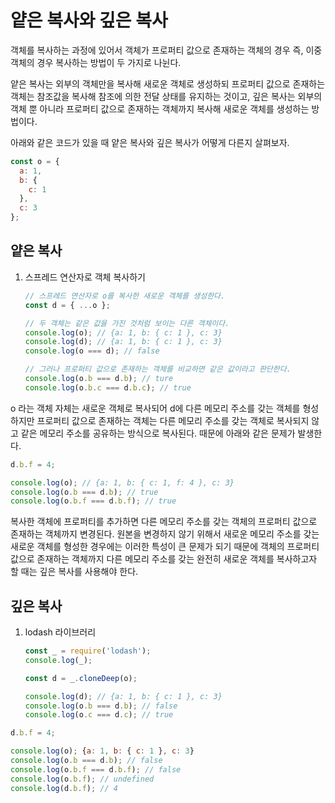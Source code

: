 # 얕은 복사와 깊은 복사

객체를 복사하는 과정에 있어서 객체가 프로퍼티 값으로 존재하는 객체의 경우 즉, 이중 객체의 경우 복사하는 방법이 두 가지로 나뉜다.

얕은 복사는 외부의 객체만을 복사해 새로운 객체로 생성하되 프로퍼티 값으로 존재하는 객체는 참조값을 복사해 참조에 의한 전달 상태를 유지하는 것이고, 깊은 복사는 외부의 객체 뿐 아니라 프로퍼티 값으로 존재하는 객체까지 복사해 새로운 객체를 생성하는 방법이다.

아래와 같은 코드가 있을 때 얕은 복사와 깊은 복사가 어떻게 다른지 살펴보자.

```javascript
const o = {
  a: 1,
  b: {
    c: 1
  },
  c: 3
};
```



## 얕은 복사

1. 스프레드 연산자로 객체 복사하기

   ```javascript
   // 스프레드 연산자로 o를 복사한 새로운 객체를 생성한다.
   const d = { ...o };
   
   // 두 객체는 같은 값을 가진 것처럼 보이는 다른 객체이다.
   console.log(o); // {a: 1, b: { c: 1 }, c: 3}
   console.log(d); // {a: 1, b: { c: 1 }, c: 3}
   console.log(o === d); // false
   
   // 그러나 프로퍼티 값으로 존재하는 객체를 비교하면 같은 값이라고 판단한다.
   console.log(o.b === d.b); // ture
   console.log(o.b.c === d.b.c); // true
   ```

   

o 라는 객체 자체는 새로운 객체로 복사되어 d에 다른 메모리 주소를 갖는 객체를 형성하지만 프로퍼티 값으로 존재하는 객체는 다른 메모리 주소를 갖는 객체로 복사되지 않고 같은 메모리 주소를 공유하는 방식으로 복사된다. 때문에 아래와 같은 문제가 발생한다.

```javascript
d.b.f = 4;

console.log(o); // {a: 1, b: { c: 1, f: 4 }, c: 3}
console.log(o.b === d.b); // true
console.log(o.b.f === d.b.f); // true
```

복사한 객체에 프로퍼티를 추가하면 다른 메모리 주소를 갖는 객체의 프로퍼티 값으로 존재하는 객체까지 변경된다. 원본을 변경하지 않기 위해서 새로운 메모리 주소를 갖는 새로운 객체를 형성한 경우에는 이러한 특성이 큰 문제가 되기 때문에 객체의 프로퍼티 값으로 존재하는 객체까지 다른 메모리 주소를 갖는 완전히 새로운 객체를 복사하고자 할 때는 깊은 복사를 사용해야 한다.



## 깊은 복사

1. lodash 라이브러리

   ```javascript
   const _ = require('lodash');
   console.log(_);
   
   const d = _.cloneDeep(o);
   
   console.log(d); // {a: 1, b: { c: 1 }, c: 3}
   console.log(o.b === d.b); // false
   console.log(o.c === d.c); // true
   ```

   

```javascript
d.b.f = 4;

console.log(o); {a: 1, b: { c: 1 }, c: 3}
console.log(o.b === d.b); // false
console.log(o.b.f === d.b.f); // false
console.log(o.b.f); // undefined
console.log(d.b.f); // 4
```

